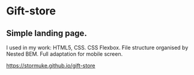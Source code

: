 Gift-store
===

Simple landing page.
---
I used in my work: HTML5, CSS. CSS Flexbox. File structure organised by Nested BEM.
Full adaptation for mobile screen.

https://stormuke.github.io/gift-store
